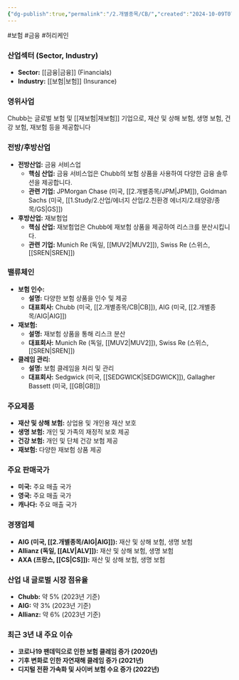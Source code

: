 ```yaml
---
{"dg-publish":true,"permalink":"/2.개별종목/CB/","created":"2024-10-09T07:05:43.950+09:00","updated":"2025-06-03T20:05:58.183+09:00"}
---
```


#보험 #금융 #허리케인 

### 산업섹터 (Sector, Industry)

- **Sector:** [[금융\|금융]] (Financials)
- **Industry:** [[보험\|보험]] (Insurance)

### 영위사업

Chubb는 글로벌 보험 및 [[재보험\|재보험]] 기업으로, 재산 및 상해 보험, 생명 보험, 건강 보험, 재보험 등을 제공합니다


### 전방/후방산업

- **전방산업:** 금융 서비스업
    - **핵심 산업:** 금융 서비스업은 Chubb의 보험 상품을 사용하여 다양한 금융 솔루션을 제공합니다.
    - **관련 기업:** JPMorgan Chase (미국, [[2.개별종목/JPM\|JPM]]), Goldman Sachs (미국, [[1.Study/2.산업/에너지 산업/2.친환경 에너지/2.태양광/종목/GS\|GS]])
- **후방산업:** 재보험업
    - **핵심 산업:** 재보험업은 Chubb에 재보험 상품을 제공하여 리스크를 분산시킵니다.
    - **관련 기업:** Munich Re (독일, [[MUV2\|MUV2]]), Swiss Re (스위스, [[SREN\|SREN]])

### 밸류체인

- **보험 인수:**
    - **설명:** 다양한 보험 상품을 인수 및 제공
    - **대표회사:** Chubb (미국, [[2.개별종목/CB\|CB]]), AIG (미국, [[2.개별종목/AIG\|AIG]])
- **재보험:**
    - **설명:** 재보험 상품을 통해 리스크 분산
    - **대표회사:** Munich Re (독일, [[MUV2\|MUV2]]), Swiss Re (스위스, [[SREN\|SREN]])
- **클레임 관리:**
    - **설명:** 보험 클레임을 처리 및 관리
    - **대표회사:** Sedgwick (미국, [[SEDGWICK\|SEDGWICK]]), Gallagher Bassett (미국, [[GB\|GB]])

### 주요제품

- **재산 및 상해 보험:** 상업용 및 개인용 재산 보호
- **생명 보험:** 개인 및 가족의 재정적 보호 제공
- **건강 보험:** 개인 및 단체 건강 보험 제공
- **재보험:** 다양한 재보험 상품 제공

### 주요 판매국가

- **미국:** 주요 매출 국가
- **영국:** 주요 매출 국가
- **캐나다:** 주요 매출 국가

### 경쟁업체

- **AIG (미국, [[2.개별종목/AIG\|AIG]]):** 재산 및 상해 보험, 생명 보험
- **Allianz (독일, [[ALV\|ALV]]):** 재산 및 상해 보험, 생명 보험
- **AXA (프랑스, [[CS\|CS]]):** 재산 및 상해 보험, 생명 보험

### 산업 내 글로벌 시장 점유율

- **Chubb:** 약 5% (2023년 기준)
- **AIG:** 약 3% (2023년 기준)
- **Allianz:** 약 6% (2023년 기준)

### 최근 3년 내 주요 이슈

- **코로나19 팬데믹으로 인한 보험 클레임 증가 (2020년)**
- **기후 변화로 인한 자연재해 클레임 증가 (2021년)**
- **디지털 전환 가속화 및 사이버 보험 수요 증가 (2022년)**